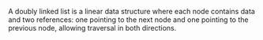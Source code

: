 A doubly linked list is a linear data structure where each node contains data and two references: one pointing to the next node and one pointing to the previous node, allowing traversal in both directions.
